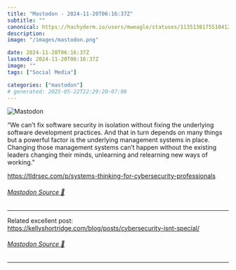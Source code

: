 ```yaml
---
title: "Mastodon - 2024-11-20T06:16:37Z"
subtitle: ""
canonical: https://hachyderm.io/users/mweagle/statuses/113513817551041264
description:
image: "/images/mastodon.png"

date: 2024-11-20T06:16:37Z
lastmod: 2024-11-20T06:16:37Z
image: ""
tags: ["Social Media"]

categories: ["mastodon"]
# generated: 2025-05-22T22:29:20-07:00
---
```

![Mastodon](/images/mastodon.png)

<p>“We can’t fix software security in isolation without fixing the underlying software development practices. And that in turn depends on many things but a powerful factor is the underlying management systems in place. Changing those management systems can’t happen without the existing leaders changing their minds, unlearning and relearning new ways of working.”</p><p><a href="https://tldrsec.com/p/systems-thinking-for-cybersecurity-professionals" target="_blank" rel="nofollow noopener noreferrer" translate="no"><span class="invisible">https://</span><span class="ellipsis">tldrsec.com/p/systems-thinking</span><span class="invisible">-for-cybersecurity-professionals</span></a></p>


###### [Mastodon Source 🐘](https://hachyderm.io/@mweagle/113513817551041264)

___

<p>Related excellent post: <a href="https://kellyshortridge.com/blog/posts/cybersecurity-isnt-special/" target="_blank" rel="nofollow noopener noreferrer" translate="no"><span class="invisible">https://</span><span class="ellipsis">kellyshortridge.com/blog/posts</span><span class="invisible">/cybersecurity-isnt-special/</span></a></p>


###### [Mastodon Source 🐘](https://hachyderm.io/@mweagle/113513832364608248)

___
